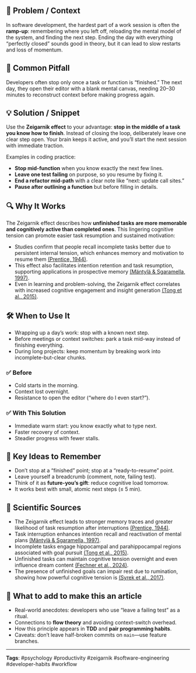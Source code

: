 
## 🎯 Problem / Context  
In software development, the hardest part of a work session is often the **ramp-up**: remembering where you left off, reloading the mental model of the system, and finding the next step. Ending the day with everything “perfectly closed” sounds good in theory, but it can lead to slow restarts and loss of momentum.  

## 🐛 Common Pitfall  
Developers often stop only once a task or function is “finished.” The next day, they open their editor with a blank mental canvas, needing 20–30 minutes to reconstruct context before making progress again.  

## 💡 Solution / Snippet  
Use the **Zeigarnik effect** to your advantage: **stop in the middle of a task you know how to finish**. Instead of closing the loop, deliberately leave one clear step open. Your brain keeps it active, and you’ll start the next session with immediate traction.  

Examples in coding practice:  
- **Stop mid-function** when you know exactly the next few lines.  
- **Leave one test failing** on purpose, so you resume by fixing it.  
- **End a refactor mid-path** with a clear note like “next: update call sites.”  
- **Pause after outlining a function** but before filling in details.  

## 🔍 Why It Works  
The Zeigarnik effect describes how **unfinished tasks are more memorable and cognitively active than completed ones**. This lingering cognitive tension can promote easier task resumption and sustained motivation:
- Studies confirm that people recall incomplete tasks better due to persistent internal tension, which enhances memory and motivation to resume them [(Prentice, 1944)](https://consensus.app/papers/the-interruption-of-tasks-prentice/c0fc82d648755d2897cf1b17a0ae415f/?utm_source=chatgpt).
- This effect also facilitates intention retention and task resumption, supporting applications in prospective memory [(Mäntylä & Sgaramella, 1997)](https://consensus.app/papers/interrupting-intentions-zeigarniklike-effects-in-mäntylä-sgaramella/3146e71181a25c78bd8e5d7b39e9b5f1/?utm_source=chatgpt).
- Even in learning and problem-solving, the Zeigarnik effect correlates with increased cognitive engagement and insight generation [(Tong et al., 2015)](https://consensus.app/papers/zeigarnik-effect-in-scientific-inventions-creations-tong-yang/960f3b5dd52d521999124eaa2a8e6fb8/?utm_source=chatgpt).

## 🛠️ When to Use It  
- Wrapping up a day’s work: stop with a known next step.  
- Before meetings or context switches: park a task mid-way instead of finishing everything.  
- During long projects: keep momentum by breaking work into incomplete-but-clear chunks.  

### ✅ Before  
- Cold starts in the morning.  
- Context lost overnight.  
- Resistance to open the editor (“where do I even start?”).  

### ✅ With This Solution  
- Immediate warm start: you know exactly what to type next.  
- Faster recovery of context.  
- Steadier progress with fewer stalls.  

## 🧠 Key Ideas to Remember  
- Don’t stop at a “finished” point; stop at a “ready-to-resume” point.  
- Leave yourself a breadcrumb (comment, note, failing test).  
- Think of it as **future-you’s gift**: reduce cognitive load tomorrow.  
- It works best with small, atomic next steps (≤ 5 min).  

## 🧪 Scientific Sources  
- The Zeigarnik effect leads to stronger memory traces and greater likelihood of task resumption after interruptions [(Prentice, 1944)]([https://doi.org/10.1037/H0059614](https://doi.org/10.1037/H0059614)).  
- Task interruption enhances intention recall and reactivation of mental plans [(Mäntylä & Sgaramella, 1997)]([https://doi.org/10.1007/BF00419767](https://doi.org/10.1007/BF00419767)).  
- Incomplete tasks engage hippocampal and parahippocampal regions associated with goal pursuit [(Tong et al., 2015)]([https://doi.org/10.1360/n972015-00508](https://doi.org/10.1360/n972015-00508)).  
- Unfinished tasks can maintain cognitive tension overnight and even influence dream content [(Fechner et al., 2024)](https://consensus.app/papers/the-influence-of-intentions-on-dream-content-fechner-born/7608b8d7be3c56649540c289a4cab575/?utm_source=chatgpt).  
- The presence of unfinished goals can impair rest due to rumination, showing how powerful cognitive tension is [(Syrek et al., 2017)](https://consensus.app/papers/zeigarnik-’-s-sleepless-nights-how-unfinished-tasks-at-the-syrek-weigelt/46b2dd8262815fa49fed42d6aa785a0e/?utm_source=chatgpt).  

## 📝 What to add to make this an article  
- Real-world anecdotes: developers who use “leave a failing test” as a ritual.  
- Connections to **flow theory** and avoiding context-switch overhead.  
- How this principle appears in **TDD** and **pair programming habits**.  
- Caveats: don’t leave half-broken commits on `main`—use feature branches.  

---

**Tags**: #psychology #productivity #zeigarnik #software-engineering #developer-habits #workflow  
